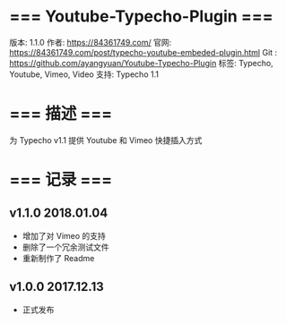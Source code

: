 # === Youtube-Typecho-Plugin ===
版本: 1.1.0
作者: https://84361749.com/
官网: https://84361749.com/post/typecho-youtube-embeded-plugin.html
Git : https://github.com/ayangyuan/Youtube-Typecho-Plugin 
标签: Typecho, Youtube, Vimeo, Video
支持: Typecho 1.1

# === 描述 ===
为 Typecho v1.1 提供 Youtube 和 Vimeo 快捷插入方式

# === 记录 ===
## v1.1.0 2018.01.04
* 增加了对 Vimeo 的支持
* 删除了一个冗余测试文件
* 重新制作了 Readme

## v1.0.0 2017.12.13
* 正式发布




